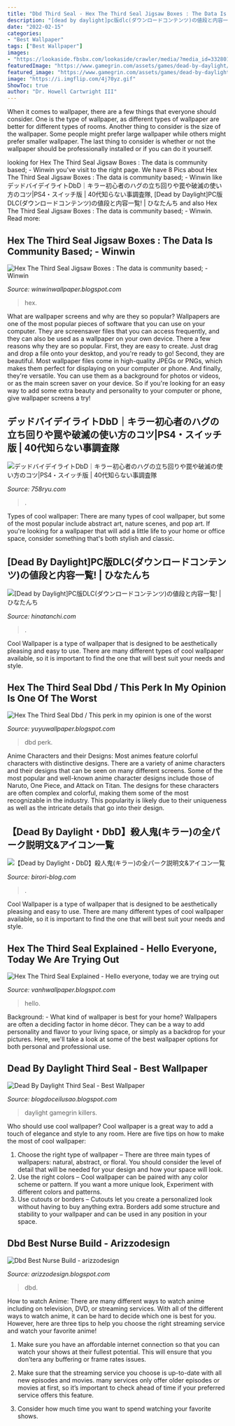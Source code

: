 ```yaml
---
title: "Dbd Third Seal - Hex The Third Seal Jigsaw Boxes : The Data Is Community Based;"
description: "[dead by daylight]pc版dlc(ダウンロードコンテンツ)の値段と内容一覧!"
date: "2022-02-15"
categories:
- "Best Wallpaper"
tags: ["Best Wallpaper"]
images:
- "https://lookaside.fbsbx.com/lookaside/crawler/media/?media_id=3328019627246586"
featuredImage: "https://www.gamegrin.com/assets/games/dead-by-daylight/screenshots/_resampled/croppedimage640200-dead-by-daylight-screenshot-17.jpg"
featured_image: "https://www.gamegrin.com/assets/games/dead-by-daylight/screenshots/_resampled/croppedimage640200-dead-by-daylight-screenshot-17.jpg"
image: "https://i.imgflip.com/4j70yz.gif"
ShowToc: true
author: "Dr. Howell Cartwright III"
---
```



When it comes to wallpaper, there are a few things that everyone should consider. One is the type of wallpaper, as different types of wallpaper are better for different types of rooms. Another thing to consider is the size of the wallpaper. Some people might prefer large wallpaper while others might prefer smaller wallpaper. The last thing to consider is whether or not the wallpaper should be professionally installed or if you can do it yourself.

	

		
looking for Hex The Third Seal Jigsaw Boxes : The data is community based; - Winwin you've visit to the right page. We have 8 Pics about Hex The Third Seal Jigsaw Boxes : The data is community based; - Winwin like デッドバイデイライトDbD｜キラー初心者のハグの立ち回りや罠や破滅の使い方のコツ|PS4・スイッチ版 | 40代知らない事調査隊, [Dead by Daylight]PC版DLC(ダウンロードコンテンツ)の値段と内容一覧! | ひなたんち and also Hex The Third Seal Jigsaw Boxes : The data is community based; - Winwin. Read more:
		
    
## Hex The Third Seal Jigsaw Boxes : The Data Is Community Based; - Winwin

<img loading=lazy src="https://i.imgflip.com/4j70yz.gif" onerror="this.onerror=null;this.src='https://tse3.mm.bing.net/th?id=OIP.UGAUhB_DMbSDwcVNJGjzVwAAAA&amp;pid=15.1';" alt="Hex The Third Seal Jigsaw Boxes : The data is community based; - Winwin">

_Source: winwinwallpaper.blogspot.com_

>hex. 

	

What are wallpaper screens and why are they so popular?
Wallpapers are one of the most popular pieces of software that you can use on your computer. They are screensaver files that you can access frequently, and they can also be used as a wallpaper on your own device. There a few reasons why they are so popular. First, they are easy to create. Just drag and drop a file onto your desktop, and you're ready to go! Second, they are beautiful. Most wallpaper files come in high-quality JPEGs or PNGs, which makes them perfect for displaying on your computer or phone. And finally, they're versatile. You can use them as a background for photos or videos, or as the main screen saver on your device. So if you're looking for an easy way to add some extra beauty and personality to your computer or phone, give wallpaper screens a try!

    
## デッドバイデイライトDbD｜キラー初心者のハグの立ち回りや罠や破滅の使い方のコツ|PS4・スイッチ版 | 40代知らない事調査隊

<img loading=lazy src="https://758ryu.com/wp-content/uploads/2019/10/dbd-thethird-seal.png" onerror="this.onerror=null;this.src='https://tse1.mm.bing.net/th?id=OIP.W7Xjg6_AP5RN8NNAMzYpTAAAAA&amp;pid=15.1';" alt="デッドバイデイライトDbD｜キラー初心者のハグの立ち回りや罠や破滅の使い方のコツ|PS4・スイッチ版 | 40代知らない事調査隊">

_Source: 758ryu.com_

>. 

	

Types of cool wallpaper:
There are many types of cool wallpaper, but some of the most popular include abstract art, nature scenes, and pop art. If you're looking for a wallpaper that will add a little life to your home or office space, consider something that's both stylish and classic.

    
## [Dead By Daylight]PC版DLC(ダウンロードコンテンツ)の値段と内容一覧! | ひなたんち

<img loading=lazy src="https://hinatanchi.com/wp-content/uploads/2018/04/img_5acd7b7715d84.png" onerror="this.onerror=null;this.src='https://tse2.mm.bing.net/th?id=OIP.7SqOEUqED0-Jui3NH5QoCQAAAA&amp;pid=15.1';" alt="[Dead by Daylight]PC版DLC(ダウンロードコンテンツ)の値段と内容一覧! | ひなたんち">

_Source: hinatanchi.com_

>. 

	

Cool Wallpaper is a type of wallpaper that is designed to be aesthetically pleasing and easy to use. There are many different types of cool wallpaper available, so it is important to find the one that will best suit your needs and style.

    
## Hex The Third Seal Dbd / This Perk In My Opinion Is One Of The Worst

<img loading=lazy src="https://lookaside.fbsbx.com/lookaside/crawler/media/?media_id=3328019627246586" onerror="this.onerror=null;this.src='https://tse3.mm.bing.net/th?id=OIP.Vb53_WaG98SSvg9MFoQ-BQHaEK&amp;pid=15.1';" alt="Hex The Third Seal Dbd / This perk in my opinion is one of the worst">

_Source: yuyuwallpaper.blogspot.com_

>dbd perk. 

	

Anime Characters and their Designs: Most animes feature colorful characters with distinctive designs.
There are a variety of anime characters and their designs that can be seen on many different screens. Some of the most popular and well-known anime character designs include those of Naruto, One Piece, and Attack on Titan. The designs for these characters are often complex and colorful, making them some of the most recognizable in the industry. This popularity is likely due to their uniqueness as well as the intricate details that go into their design.

    
## 【Dead By Daylight・DbD】殺人鬼(キラー)の全パーク説明文&amp;アイコン一覧

<img loading=lazy src="https://birori-blog.com/wp-content/uploads/2018/05/消えゆく灯-1.gif" onerror="this.onerror=null;this.src='https://tse2.mm.bing.net/th?id=OIP.SP209U-d2b7LaxPUPXMQtwAAAA&amp;pid=15.1';" alt="【Dead by Daylight・DbD】殺人鬼(キラー)の全パーク説明文&amp;アイコン一覧">

_Source: birori-blog.com_

>. 

	

Cool Wallpaper is a type of wallpaper that is designed to be aesthetically pleasing and easy to use. There are many different types of cool wallpaper available, so it is important to find the one that will best suit your needs and style.

    
## Hex The Third Seal Explained - Hello Everyone, Today We Are Trying Out

<img loading=lazy src="https://entity.works/1ny_Sz.png" onerror="this.onerror=null;this.src='https://tse3.mm.bing.net/th?id=OIP.b23Y83z45-le_agXo_2LVwAAAA&amp;pid=15.1';" alt="Hex The Third Seal Explained - Hello everyone, today we are trying out">

_Source: vanhwallpaper.blogspot.com_

>hello. 

	

Background: - What kind of wallpaper is best for your home?
Wallpapers are often a deciding factor in home décor. They can be a way to add personality and flavor to your living space, or simply as a backdrop for your pictures. Here, we'll take a look at some of the best wallpaper options for both personal and professional use.

    
## Dead By Daylight Third Seal - Best Wallpaper

<img loading=lazy src="https://www.gamegrin.com/assets/games/dead-by-daylight/screenshots/_resampled/croppedimage640200-dead-by-daylight-screenshot-17.jpg" onerror="this.onerror=null;this.src='https://tse4.mm.bing.net/th?id=OIP.4dzo776tNEGSQt2ZEHubpAHaCU&amp;pid=15.1';" alt="Dead By Daylight Third Seal - Best Wallpaper">

_Source: blogdoceilusao.blogspot.com_

>daylight gamegrin killers. 

	

Who should use cool wallpaper?
Cool wallpaper is a great way to add a touch of elegance and style to any room. Here are five tips on how to make the most of cool wallpaper: 
1) Choose the right type of wallpaper – There are three main types of wallpapers: natural, abstract, or floral. You should consider the level of detail that will be needed for your design and how your space will look. 
2) Use the right colors – Cool wallpaper can be paired with any color scheme or pattern. If you want a more unique look, Experiment with different colors and patterns. 
3) Use cutouts or borders – Cutouts let you create a personalized look without having to buy anything extra. Borders add some structure and stability to your wallpaper and can be used in any position in your space.

    
## Dbd Best Nurse Build - Arizzodesign

<img loading=lazy src="https://i.ytimg.com/vi/b9JagnLlruk/maxresdefault.jpg" onerror="this.onerror=null;this.src='https://tse1.mm.bing.net/th?id=OIP.kXHz_R1cEEk-WJea3UFgIAHaEK&amp;pid=15.1';" alt="Dbd Best Nurse Build - arizzodesign">

_Source: arizzodesign.blogspot.com_

>dbd. 

	

How to watch Anime: There are many different ways to watch anime including on television, DVD, or streaming services.
With all of the different ways to watch anime, it can be hard to decide which one is best for you. However, here are three tips to help you choose the right streaming service and watch your favorite anime!
1. Make sure you have an affordable internet connection so that you can watch your shows at their fullest potential. This will ensure that you don’tera any buffering or frame rates issues.

2. Make sure that the streaming service you choose is up-to-date with all new episodes and movies. many services only offer older episodes or movies at first, so it’s important to check ahead of time if your preferred service offers this feature.

3. Consider how much time you want to spend watching your favorite shows.

